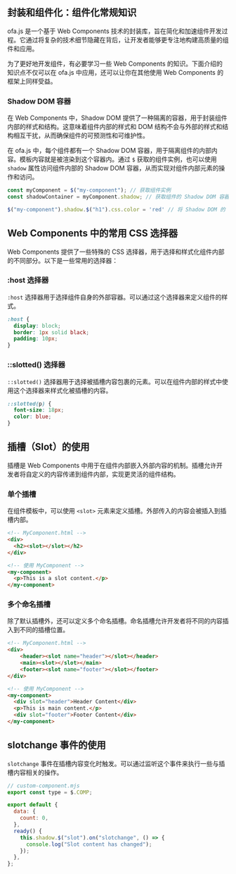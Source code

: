 ## 封装和组件化：组件化常规知识

ofa.js 是一个基于 Web Components 技术的封装库，旨在简化和加速组件开发过程。它通过将复杂的技术细节隐藏在背后，让开发者能够更专注地构建高质量的组件和应用。

为了更好地开发组件，有必要学习一些 Web Components 的知识。下面介绍的知识点不仅可以在 ofa.js 中应用，还可以让你在其他使用 Web Components 的框架上同样受益。

### Shadow DOM 容器

在 Web Components 中，Shadow DOM 提供了一种隔离的容器，用于封装组件内部的样式和结构。这意味着组件内部的样式和 DOM 结构不会与外部的样式和结构相互干扰，从而确保组件的可预测性和可维护性。

在 ofa.js 中，每个组件都有一个 Shadow DOM 容器，用于隔离组件的内部内容。模板内容就是被渲染到这个容器内。通过 `$` 获取的组件实例，也可以使用 `shadow` 属性访问组件内部的 Shadow DOM 容器，从而实现对组件内部元素的操作和访问。

```javascript
const myComponent = $("my-component"); // 获取组件实例
const shadowContainer = myComponent.shadow; // 获取组件的 Shadow DOM 容器

$("my-component").shadow.$("h1").css.color = 'red' // 将 Shadow DOM 的 h1 改为红色
```

## Web Components 中的常用 CSS 选择器

Web Components 提供了一些特殊的 CSS 选择器，用于选择和样式化组件内部的不同部分。以下是一些常用的选择器：

### :host 选择器

`:host` 选择器用于选择组件自身的外部容器。可以通过这个选择器来定义组件的样式。

```css
:host {
  display: block;
  border: 1px solid black;
  padding: 10px;
}
```

### ::slotted() 选择器

`::slotted()` 选择器用于选择被插槽内容包裹的元素。可以在组件内部的样式中使用这个选择器来样式化被插槽的内容。

```css
::slotted(p) {
  font-size: 18px;
  color: blue;
}
```

## 插槽（Slot）的使用

插槽是 Web Components 中用于在组件内部嵌入外部内容的机制。插槽允许开发者将自定义的内容传递到组件内部，实现更灵活的组件结构。

### 单个插槽

在组件模板中，可以使用 `<slot>` 元素来定义插槽。外部传入的内容会被插入到插槽内部。

```html
<!-- MyComponent.html -->
<div>
  <h2><slot></slot></h2>
</div>
```

```html
<!-- 使用 MyComponent -->
<my-component>
  <p>This is a slot content.</p>
</my-component>
```

### 多个命名插槽

除了默认插槽外，还可以定义多个命名插槽。命名插槽允许开发者将不同的内容插入到不同的插槽位置。

```html
<!-- MyComponent.html -->
<div>
    <header><slot name="header"></slot></header>
    <main><slot></slot></main>
    <footer><slot name="footer"></slot></footer>
</div>
```

```html
<!-- 使用 MyComponent -->
<my-component>
  <div slot="header">Header Content</div>
  <p>This is main content.</p>
  <div slot="footer">Footer Content</div>
</my-component>
```

## slotchange 事件的使用

`slotchange` 事件在插槽内容变化时触发。可以通过监听这个事件来执行一些与插槽内容相关的操作。

```javascript
// custom-component.mjs
export const type = $.COMP;

export default {
  data: {
    count: 0,
  },
  ready() {
    this.shadow.$("slot").on("slotchange", () => {
      console.log("Slot content has changed");
    });
  },
};
```